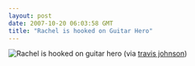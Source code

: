 ```yaml
---
layout: post
date: 2007-10-20 06:03:58 GMT
title: "Rachel is hooked on Guitar Hero"
---
```

<img src="http://www.eightfivethree.com/wp-content/uploads/2007/10/rachel-is-hooked-on-guitar-hero.jpg" alt="Rachel is hooked on guitar hero" title="" />
 (via <a href="http://www.eightfivethree.com/2007/10/19/rachel-is-hooked-on-guitar-hero/">travis johnson</a>)